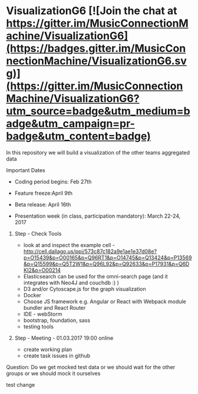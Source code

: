 # VisualizationG6 [![Join the chat at https://gitter.im/MusicConnectionMachine/VisualizationG6](https://badges.gitter.im/MusicConnectionMachine/VisualizationG6.svg)](https://gitter.im/MusicConnectionMachine/VisualizationG6?utm_source=badge&utm_medium=badge&utm_campaign=pr-badge&utm_content=badge)


In this repository we will build a visualization of the other teams aggregated data

Important Dates

- Coding period begins: Feb 27th

- Feature freeze:April 9th

- Beta release: April 16th

- Presentation week (in class, participation mandatory): March 22-24, 2017 
	
1. Step - Check Tools
    - look at and inspect the example cell - http://cell.dallago.us/ppi/573c87c182a9e1ae1e37d08e?p=O15439&p=O00165&p=Q96RT1&p=O14745&p=Q13424&p=P13569&p=Q15599&p=Q5T2W1&p=Q96L92&p=Q92633&p=P17931&p=Q6DKI2&p=O00214
	- Elasticsearch can be used for the omni-search page (and it integrates with Neo4J and couchdb :) )
    - D3 and/or Cytoscape.js for the graph visualization 
	- Docker
	- Choose JS framework e.g. Angular or React with Webpack module bundler and React Router
	- IDE - webStorm
	- bootstrap, foundation, sass 
	- testing tools

2. Step - Meeting - 01.03.2017 19:00 online
	- create working plan
	- create task issues in github 

	
Question: Do we get mocked test data or we should wait for the other groups or we should mock it ourselves 

test change
